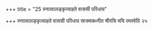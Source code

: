+++
title = "25 स्नात्वालङ्कृत्याहते वाससी परिधाय"

+++
स्नात्वालङ्कृत्याहते वाससी परिधाय स्रजमाबध्नीत श्रीरसि मयि रमस्वेति २५